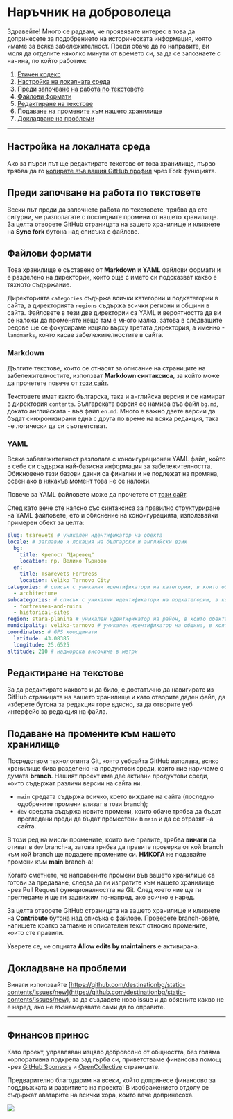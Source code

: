 # Наръчник на доброволеца

Здравейте! Много се радвам, че проявявате интерес в това да допринесете за подобрението на историческата информация, която имаме за всяка забележителност. Преди обаче да го направите, ви моля да отделите няколко минути от времето си, за да се запознаете с начина, по който работим:

1. [Етичен кодекс](./CODE_OF_CONDUCT.md)
1. [Настройка на локалната среда](#настройка-на-локалната-среда)
1. [Преди започване на работа по текстовете](#преди-започване-на-работа-по-текстовете)
1. [Файлови формати](#файлови-формати)
1. [Редактиране на текстове](#редактиране-на-текстове)
1. [Подаване на промените към нашето хранилище](#подаване-на-промените-към-нашето-хранилище)
1. [Докладване на проблеми](#докладване-на-проблеми)

---

## Настройка на локалната среда

Ако за първи път ще редактирате текстове от това хранилище, първо трябва да го [копирате във вашия GitHub профил](https://github.com/destinationbg/static-contents/fork) чрез Fork функцията.

## Преди започване на работа по текстовете

Всеки път преди да започнете работа по текстовете, трябва да сте сигурни, че разполагате с последните промени от нашето хранилище. За целта отворете GitHub страницата на вашето хранилище и кликнете на **Sync fork** бутона над списъка с файлове.

## Файлови формати

Това хранилище е съставено от **Markdown** и **YAML** файлови формати и е разделено на директории, които още с името си подсказват какво е тяхното съдържание.

Директорията `categories` съдържа всички категории и подкатегории в сайта, а директорията `regions` съдържа всички региони и общини в сайта. Файловете в тези две директории са YAML и вероятността да ви се наложи да променяте нещо там е много малка, затова в следващите редове ще се фокусираме изцяло върху третата директория, а именно - `landmarks`, която касае забележителностите в сайта.

### Markdown

Дългите текстове, които се отнасят за описание на страниците на забележителностите, използват **Markdown синтаксиса**, за който може да прочетете повече от [този сайт](https://www.markdownguide.org/basic-syntax/).

Текстовете имат както българска, така и английска версия и се намират в директория `contents`. Българската версия се намира във файл `bg.md`, докато английската - във файл `en.md`. Много е важно двете версии да бъдат синхронизирани една с друга по време на всяка редакция, така че логически да си съответстват.

### YAML

Всяка забележителност разполага с конфигурационен YAML файл, който в себе си съдържа най-базисна информация за забележителността. Обикновено тези базови данни са финални и не подлежат на промяна, освен ако в някакъв момент това не се наложи.

Повече за YAML файловете може да прочетете от [този сайт](https://yaml.org/spec/1.2.2/).

След като вече сте наясно със синтаксиса за правилно структуриране на YAML файловете, ето и обяснение на конфигурацията, използвайки примерен обект за целта:

```yaml
slug: tsarevets # уникален идентификатор на обекта
locale: # заглавие и локация на български и английски език
  bg:
    title: Крепост "Царевец"
    location: гр. Велико Търново
  en:
    title: Tsarevets Fortress
    location: Veliko Tarnovo City
categories: # списък с уникални идентификатори на категории, в които обекта присъства
  - architecture
subcategories: # списък с уникални идентификатори на подкатегории, в които обекта присъства
  - fortresses-and-ruins
  - historical-sites
region: stara-planina # уникален идентификатор на район, в които обекта присъства
municipality: veliko-tarnovo # уникален идентификатор на община, в която обекта присъства
coordinates: # GPS координати
  latitude: 43.08385
  longitude: 25.6525
altitude: 210 # надморска височина в метри
```

## Редактиране на текстове

За да редактирате каквото и да било, е достатъчно да навигирате из GitHub страницата на вашето хранилище и като отворите даден файл, да изберете бутона за редакция горе вдясно, за да отворите уеб интерфейс за редакция на файла.

## Подаване на промените към нашето хранилище

Посредством технологията Git, която уебсайта GitHub използва, всяко хранилище бива разделено на продуктови среди, които ние наричаме с думата **branch**. Нашият проект има две активни продуктови среди, които съдържат различи версии на сайта ни.
- `main` средата съдържа всичко, което виждате на сайта (последно одобрените промени влизат в този branch);
- `dev` средата съдържа новите промени, които обаче трябва да бъдат прегледани преди да бъдат преместени в `main` и да се отразят на сайта.

В този ред на мисли промените, които вие правите, трябва **винаги** да отиват в `dev` branch-а, затова трябва да правите проверка от кой branch към кой branch ще подадете промените си. **НИКОГА** не подавайте промени към **main** branch-a!

Когато сметнете, че направените промени във вашето хранилище са готови за предаване, следва да ги изпратите към нашето хранилище чрез Pull Request функционалността на Git. След което ние ще ги прегледаме и ще ги задвижим по-напред, ако всичко е наред.

За целта отворете GitHub страницата на вашето хранилище и кликнете на **Contribute** бутона над списъка с файлове. Проверете branch-овете, напишете кратко заглавие и описателен текст относно промените, които сте правили.

Уверете се, че опцията **Allow edits by maintainers** е активирана.

## Докладване на проблеми

Винаги използвайте [https://github.com/destinationbg/static-contents/issues/new](https://github.com/destinationbg/static-contents/issues/new), за да създадете ново issue и да обясните какво не е наред, ако не възнамерявате сами да го оправите.

---

## Финансов принос

Като проект, управляван изцяло доброволно от общността, без голяма корпоративна подкрепа зад гърба си, приветстваме финансова помощ чрез [GitHub Sponsors](https://github.com/sponsors/destinationbg) и [OpenCollective](https://opencollective.com/destinationbg) страниците.

Предварително благодарим на всеки, който допринесе финансово за поддръжката и развитието на проекта! В изображението отдолу се съдържат аватарите на всички хора, които вече допринесоха.

<a href="https://opencollective.com/destinationbg"><img src="https://opencollective.com/destinationbg/contributors.svg?width=890" /></a>
